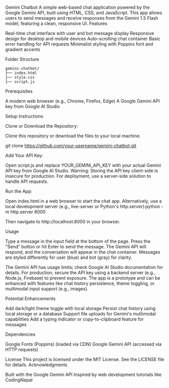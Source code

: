 Gemini Chatbot
A simple web-based chat application powered by the Google Gemini API, built using HTML, CSS, and JavaScript. This app allows users to send messages and receive responses from the Gemini 1.5 Flash model, featuring a clean, responsive UI.
Features

Real-time chat interface with user and bot message display
Responsive design for desktop and mobile devices
Auto-scrolling chat container
Basic error handling for API requests
Minimalist styling with Poppins font and gradient accents

Folder Structure
```
gemini-chatbot/
├── index.html       
├── style.css        
├── script.js        
```

Prerequisites

A modern web browser (e.g., Chrome, Firefox, Edge)
A Google Gemini API key from Google AI Studio

Setup Instructions

Clone or Download the Repository:

Clone this repository or download the files to your local machine.

git clone https://github.com/your-username/gemini-chatbot.git


Add Your API Key:

Open script.js and replace YOUR_GEMINI_API_KEY with your actual Gemini API key from Google AI Studio.
Warning: Storing the API key client-side is insecure for production. For deployment, use a server-side solution to handle API requests.


Run the App:

Open index.html in a web browser to start the chat app.
Alternatively, use a local development server (e.g., live-server or Python's http.server):python -m http.server 8000

Then navigate to http://localhost:8000 in your browser.



Usage

Type a message in the input field at the bottom of the page.
Press the "Send" button or hit Enter to send the message.
The Gemini API will respond, and the conversation will appear in the chat container.
Messages are styled differently for user (blue) and bot (gray) for clarity.

The Gemini API has usage limits; check Google AI Studio documentation for details.
For production, secure the API key using a backend server (e.g., Node.js, Firebase) to prevent exposure.
The app is a prototype and can be enhanced with features like chat history persistence, theme toggling, or multimodal input support (e.g., images).

Potential Enhancements

Add dark/light theme toggle with local storage
Persist chat history using local storage or a database
Support file uploads for Gemini's multimodal capabilities
Add a typing indicator or copy-to-clipboard feature for messages

Dependencies

Google Fonts (Poppins) (loaded via CDN)
Google Gemini API (accessed via HTTP requests)

License
This project is licensed under the MIT License. See the LICENSE file for details.
Acknowledgments

Built with the Google Gemini API
Inspired by web development tutorials like CodingNepal
